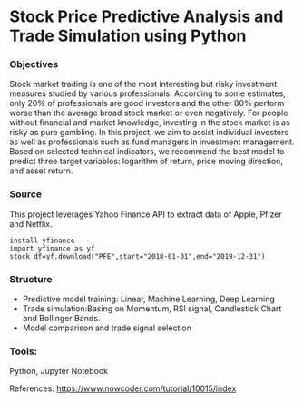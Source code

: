 # Stock Price Predictive Analysis and Trade Simulation using Python

### Objectives
Stock market trading is one of the most interesting but risky investment measures studied by various professionals. According to some estimates, only 20% of professionals are good investors and the other 80% perform worse than the average broad stock market or even negatively. For people without financial and market knowledge, investing in the stock market is as risky as pure gambling. In this project, we aim to assist individual investors as well as professionals such as fund managers in investment management. Based on selected technical indicators, we recommend the best model to predict three target variables: logarithm of return, price moving direction, and asset return.

### Source
This project leverages Yahoo Finance API to extract data of Apple, Pfizer and Netflix.
```
install yfinance
import yfinance as yf
stock_df=yf.download("PFE",start="2010-01-01",end="2019-12-31")
```

### Structure
* Predictive model training: Linear, Machine Learning, Deep Learning
* Trade simulation:Basing on Momentum, RSI signal, Candlestick Chart and Bollinger Bands.
* Model comparison and trade signal selection


### Tools:
Python, Jupyter Notebook

References: https://www.nowcoder.com/tutorial/10015/index
